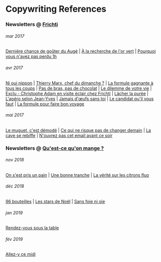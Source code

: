# Copywriting References

### Newsletters @ [Frichti](https://frichti.co)

###### mar 2017

[Dernière chance de goûter du Augé](./newsletters/frichti/20170302-augé.html)
| [À la recherche de l'or vert](./newsletters/frichti/20170303-cresson.html)
| [Pourquoi vous n'avez pas perdu 1h](./newsletters/frichti/20170326-changement_heure.html)

###### avr 2017

[Ni oui nippon](./newsletters/frichti/20170401-nippone.html)
| [Thierry Marx, chef du dimanche ?](./newsletters/frichti/20170402-marx.html)
| [La formule gagnante à tous les coups](./newsletters/frichti/20170404-jackpot.html)
| [Pas de bras, pas de chocolat](./newsletters/frichti/20170407-chocolat.html)
| [Le dilemme de votre vie](./newsletters/frichti/20170408-marathon.html)
| [Exclu - Christophe Adam en visite éclair chez Frichti](./newsletters/frichti/20170412-éclair.html)
| [Lâcher la purée](./newsletters/frichti/20170415-new_purée.html)
| [L'apéro selon Jean-Yves](./newsletters/frichti/20170421-bordier.html)
| [Jamais d'œufs sans toi](./newsletters/frichti/20170422-œufs.html)
| [Le candidat qu'il vous faut](./newsletters/frichti/20170423-élections.html)
| [La formule pour faire bon voyage](./newsletters/frichti/20170428-voyage.html)

###### mai 2017

[Le muguet, c'est démodé](./newsletters/frichti/20170501-muguet.html)
| [Ce qui ne risque pas de changer demain](./newsletters/frichti/20170507-élections_bis.html)
| [La cave se rebiffe](./newsletters/frichti/20170512-cave.html)
| [N'ouvrez pas cet email avant ce soir](./newsletters/frichti/20170516-petit_dej.html)

### Newsletters @ [Qu'est-ce qu'on mange ?](https://foodletter.mylittleparis.com)

###### nov 2018

[On s'est pris un pain](./newsletters/foodletter/20181115-pain.html)
| [Une bonne tranche](./newsletters/foodletter/20181122-flexitarisme.html)
| [La vérité sur les citrons fluo](./newsletters/foodletter/20181129-citrons.html)

###### déc 2018

[96 bouteilles](./newsletters/foodletter/20181213-champagne.html)
| [Les stars de Noël](./newsletters/foodletter/20181213-noël.html)
| [Sans foie ni oie](./newsletters/foodletter/20181220-foie_gras.html)

###### jan 2019

[Rendez-vous sous la table](./newsletters/foodletter/20190108-galette.html)

###### fév 2019

[Allez-y ce midi](./newsletters/foodletter/20190225-resto_midi.html)
